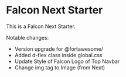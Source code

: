 # Falcon Next Starter

This is a Falcon Next Starter.

Notable changes:

- Version upgrade for @fortawesome/
- Added d-flex class inside global.css
- Update Style of Falcon Logo of Top Navbar
- Change img tag to Image (from Next)
